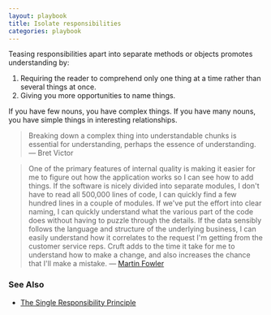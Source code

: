```yaml
---
layout: playbook
title: Isolate responsibilities
categories: playbook
---
```


Teasing responsibilities apart into separate methods or objects promotes understanding by:
1. Requiring the reader to comprehend only one thing at a time rather than several things at once.
2. Giving you more opportunities to name things.

If you have few nouns, you have complex things. If you have many nouns, you have simple things in interesting relationships.

> Breaking down a complex thing into understandable chunks is essential for understanding, perhaps the essence of understanding.
> — Bret Victor

> One of the primary features of internal quality is making it easier for me to figure out how the application works so I can see how to add things. If the software is nicely divided into separate modules, I don't have to read all 500,000 lines of code, I can quickly find a few hundred lines in a couple of modules. If we've put the effort into clear naming, I can quickly understand what the various part of the code does without having to puzzle through the details. If the data sensibly follows the language and structure of the underlying business, I can easily understand how it correlates to the request I'm getting from the customer service reps. Cruft adds to the time it take for me to understand how to make a change, and also increases the chance that I'll make a mistake.
> — [Martin Fowler](https://martinfowler.com/articles/is-quality-worth-cost.html)

### See Also
- [The Single Responsibility Principle](https://en.wikipedia.org/wiki/Single_responsibility_principle)
